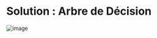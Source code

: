 # Solution : Arbre de Décision

![image](https://user-images.githubusercontent.com/123749462/223819666-e8d9fb40-1fab-4e72-8804-a336c782f6b0.png)
